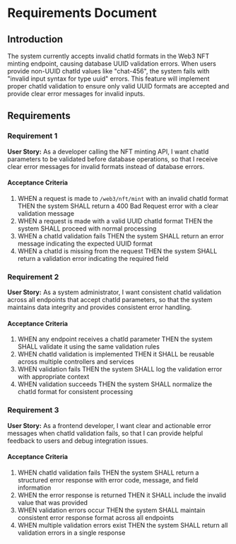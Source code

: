 # Requirements Document

## Introduction

The system currently accepts invalid chatId formats in the Web3 NFT minting endpoint, causing database UUID validation errors. When users provide non-UUID chatId values like "chat-456", the system fails with "invalid input syntax for type uuid" errors. This feature will implement proper chatId validation to ensure only valid UUID formats are accepted and provide clear error messages for invalid inputs.

## Requirements

### Requirement 1

**User Story:** As a developer calling the NFT minting API, I want chatId parameters to be validated before database operations, so that I receive clear error messages for invalid formats instead of database errors.

#### Acceptance Criteria

1. WHEN a request is made to `/web3/nft/mint` with an invalid chatId format THEN the system SHALL return a 400 Bad Request error with a clear validation message
2. WHEN a request is made with a valid UUID chatId format THEN the system SHALL proceed with normal processing
3. WHEN a chatId validation fails THEN the system SHALL return an error message indicating the expected UUID format
4. WHEN a chatId is missing from the request THEN the system SHALL return a validation error indicating the required field

### Requirement 2

**User Story:** As a system administrator, I want consistent chatId validation across all endpoints that accept chatId parameters, so that the system maintains data integrity and provides consistent error handling.

#### Acceptance Criteria

1. WHEN any endpoint receives a chatId parameter THEN the system SHALL validate it using the same validation rules
2. WHEN chatId validation is implemented THEN it SHALL be reusable across multiple controllers and services
3. WHEN validation fails THEN the system SHALL log the validation error with appropriate context
4. WHEN validation succeeds THEN the system SHALL normalize the chatId format for consistent processing

### Requirement 3

**User Story:** As a frontend developer, I want clear and actionable error messages when chatId validation fails, so that I can provide helpful feedback to users and debug integration issues.

#### Acceptance Criteria

1. WHEN chatId validation fails THEN the system SHALL return a structured error response with error code, message, and field information
2. WHEN the error response is returned THEN it SHALL include the invalid value that was provided
3. WHEN validation errors occur THEN the system SHALL maintain consistent error response format across all endpoints
4. WHEN multiple validation errors exist THEN the system SHALL return all validation errors in a single response